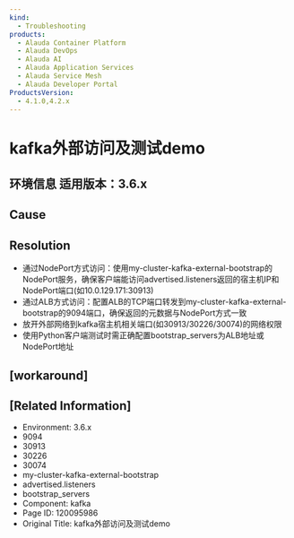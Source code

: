 ```yaml
---
kind:
  - Troubleshooting
products:
  - Alauda Container Platform
  - Alauda DevOps
  - Alauda AI
  - Alauda Application Services
  - Alauda Service Mesh
  - Alauda Developer Portal
ProductsVersion:
  - 4.1.0,4.2.x
---
```

<!-- A type of document that involves encountering a fault, diagnosing it, performing root cause analysis, and providing solutions. -->

# kafka外部访问及测试demo

## 环境信息 适用版本：3.6.x

## Cause

## Resolution
- 通过NodePort方式访问：使用my-cluster-kafka-external-bootstrap的NodePort服务，确保客户端能访问advertised.listeners返回的宿主机IP和NodePort端口(如10.0.129.171:30913)
- 通过ALB方式访问：配置ALB的TCP端口转发到my-cluster-kafka-external-bootstrap的9094端口，确保返回的元数据与NodePort方式一致
- 放开外部网络到kafka宿主机相关端口(如30913/30226/30074)的网络权限
- 使用Python客户端测试时需正确配置bootstrap_servers为ALB地址或NodePort地址

## [workaround]

## [Related Information]
- Environment: 3.6.x
- 9094
- 30913
- 30226
- 30074
- my-cluster-kafka-external-bootstrap
- advertised.listeners
- bootstrap_servers
- Component: kafka
- Page ID: 120095986
- Original Title: kafka外部访问及测试demo
